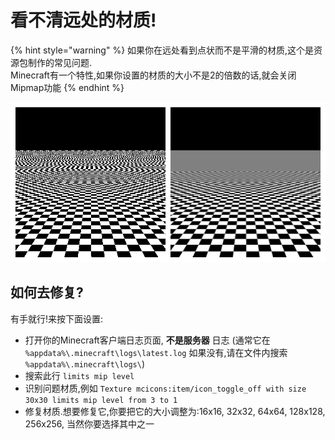 # 看不清远处的材质!

{% hint style="warning" %}
如果你在远处看到点状而不是平滑的材质,这个是资源包制作的常见问题.  
Minecraft有一个特性,如果你设置的材质的大小不是2的倍数的话,就会关闭Mipmap功能
{% endhint %}

![左边:无mipmap 右边:有mipmap](../.gitbook/assets/image%20%2819%29.png)

## **如何去修复?**

有手就行!来按下面设置:

* 打开你的Minecraft客户端日志页面, **不是服务器** 日志 \(通常它在 `%appdata%\.minecraft\logs\latest.log` 如果没有,请在文件内搜索 `%appdata%\.minecraft\logs\`\)
* 搜索此行 `limits mip level`
* 识别问题材质,例如 `Texture mcicons:item/icon_toggle_off with size 30x30 limits mip level from 3 to 1`
* 修复材质.想要修复它,你要把它的大小调整为:16x16, 32x32, 64x64, 128x128, 256x256, 当然你要选择其中之一


